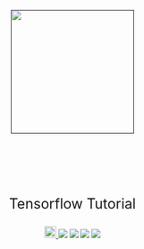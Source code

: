 <p align="center">
	<a href=""><img src="" width="220" height="220"></a>
</p>

<p style="text-align:center;font-size:25px;padding-top: 85px">
	Tensorflow Tutorial
</p>

<p align="center">
	<a rel="license" href="http://creativecommons.org/licenses/by-nc-sa/4.0/">
		<img alt="知识共享许可协议" style="border-width:0" height="21" src="https://i.creativecommons.org/l/by-nc-sa/4.0/88x31.png">
	</a>
	<img src="https://cdn.rawgit.com/sindresorhus/awesome/d7305f38d29fed78fa85652e3a63e154dd8e8829/media/badge.svg"></img>
	<!-- <img src="https://travis-ci.com/YUbuntu0109/studynote.life.svg?branch=master"></img> -->
	<img src="https://img.shields.io/github/commit-activity/m/YUbuntu0109/awesome-tensorflow-tutorial?color=ff69b4"></img>
    <img src="https://img.shields.io/github/repo-size/YUbuntu0109/awesome-tensorflow-tutorial"></img>
    <img src="https://img.shields.io/github/stars/YUbuntu0109/awesome-tensorflow-tutorial.svg"></img>
</p>

